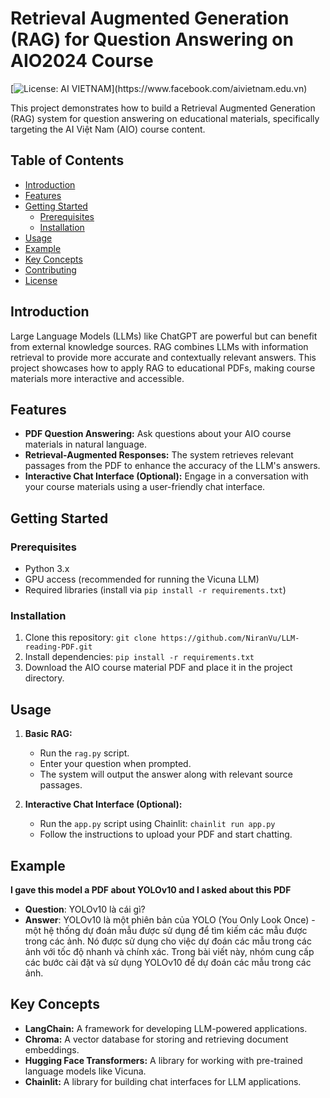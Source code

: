 # Retrieval Augmented Generation (RAG) for Question Answering on AIO2024 Course

[![License: AI VIETNAM]([https://img.shields.io/badge/License-MIT-yellow.svg](https://scontent.fsgn19-1.fna.fbcdn.net/v/t39.30808-6/326762542_533351005436945_3355631653176967012_n.png?_nc_cat=105&ccb=1-7&_nc_sid=6ee11a&_nc_eui2=AeE9pOsTEb7zxmRQrvyUBPxgtF52D5hLN4O0XnYPmEs3g7AlMLgEk3fAp7aFuzj6N7_pHZY75KuK2hkn9QFlKhTI&_nc_ohc=RKGdWrggtYQQ7kNvgHyNqOv&_nc_ht=scontent.fsgn19-1.fna&cb_e2o_trans=t&oh=00_AYDul-l8EEwNeIkfQn3WcrS_EnX0GgO6pVPbDRwM9LKR2Q&oe=668F3B3F))](https://www.facebook.com/aivietnam.edu.vn)

This project demonstrates how to build a Retrieval Augmented Generation (RAG) system for question answering on educational materials, specifically targeting the AI Việt Nam (AIO) course content.

## Table of Contents

- [Introduction](#introduction)
- [Features](#features)
- [Getting Started](#getting-started)
    - [Prerequisites](#prerequisites)
    - [Installation](#installation)
- [Usage](#usage)
- [Example](#example)
- [Key Concepts](#key-concepts)
- [Contributing](#contributing)
- [License](#license)

## Introduction

Large Language Models (LLMs) like ChatGPT are powerful but can benefit from external knowledge sources. RAG combines LLMs with information retrieval to provide more accurate and contextually relevant answers. This project showcases how to apply RAG to educational PDFs, making course materials more interactive and accessible.

## Features

- **PDF Question Answering:** Ask questions about your AIO course materials in natural language.
- **Retrieval-Augmented Responses:**  The system retrieves relevant passages from the PDF to enhance the accuracy of the LLM's answers.
- **Interactive Chat Interface (Optional):** Engage in a conversation with your course materials using a user-friendly chat interface.

## Getting Started

### Prerequisites

- Python 3.x
- GPU access (recommended for running the Vicuna LLM)
- Required libraries (install via `pip install -r requirements.txt`)

### Installation

1. Clone this repository: `git clone https://github.com/NiranVu/LLM-reading-PDF.git`
2. Install dependencies: `pip install -r requirements.txt`
3. Download the AIO course material PDF and place it in the project directory.

## Usage

1. **Basic RAG:**
   - Run the `rag.py` script.
   - Enter your question when prompted.
   - The system will output the answer along with relevant source passages.

2. **Interactive Chat Interface (Optional):**
   - Run the `app.py` script using Chainlit: `chainlit run app.py`
   - Follow the instructions to upload your PDF and start chatting.

## Example
**I gave this model a PDF about YOLOv10 and I asked about this PDF**
- **Question**: YOLOv10 là cái gì?
- **Answer**: YOLOv10 là một phiên bản của YOLO (You Only Look Once) - một hệ thống dự đoán mẫu được sử dụng để tìm kiếm các mẫu được trong các ảnh. Nó được sử dụng cho việc dự đoán các mẫu trong các ảnh với tốc độ nhanh và chính xác. Trong bài viết này, nhóm cung cấp các bước cài đặt và sử dụng YOLOv10 để dự đoán các mẫu trong các ảnh.

## Key Concepts

- **LangChain:** A framework for developing LLM-powered applications.
- **Chroma:** A vector database for storing and retrieving document embeddings.
- **Hugging Face Transformers:** A library for working with pre-trained language models like Vicuna.
- **Chainlit:** A library for building chat interfaces for LLM applications.
